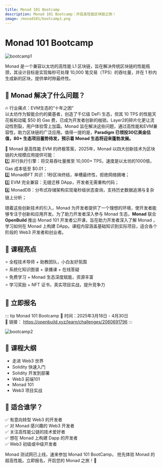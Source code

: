 ```yaml
---
title: Monad 101 Bootcamp
description: Monad 101 Bootcamp：开启高性能区块链之旅！
image: /monad101/bootcamp1.png
---
```


# Monad 101 Bootcamp

![bootcamp1](/monad101/bootcamp1.png)

Monad 是一个兼容以太坊的高性能 L1 区块链，旨在解决传统区块链的性能瓶颈，其设计目标是实现每秒可处理 10,000 笔交易（TPS）的吞吐量，并在 1 秒内生成新的区块，提供单时隙最终性。

## 💯  Monad 解决了什么问题？
🔥 行业痛点：EVM生态的“十年之困”   
以太坊作为智能合约的奠基者，创造了千亿级 DeFi 生态，但其 10 TPS 的性能天花板和动辄 $50 的 Gas 费，已成为开发者创新的枷锁。Layer2的碎片化更让流动性割裂，用户体验雪上加霜。Monad 旨在解决这些问题，通过高性能和EVM兼容性，助力区块链的广泛应用。值得一提的是，**Paradigm 已领投30亿美金估值，80+ 生态项目蓄势待发，预示着 Monad 生态将迎来蓬勃发展。**

🚀 Monad 是高性能 EVM 的终极答案，2025年，Monad 以四大创新技术为区块链的大规模应用提供可能：   
1️⃣ 并行执行引擎：将交易吞吐量推至 10,000+ TPS，速度是以太坊的1000倍，Gas 成本低至 $0.01；  
2️⃣ MonadBFT 共识：1秒区块终结，单槽最终性，拒绝网络拥堵；  
3️⃣ EVM 完全兼容：无缝迁移 DApp，开发者无需重构代码；  
4️⃣ MonadDB：分布式存储架构实现毫秒级状态查询，支持历史数据追溯与复杂链上分析；  


随着这些创新技术的引入，Monad 为开发者提供了一个理想的环境，使开发者能够专注于创新和应用开发。为了助力开发者深入参与 Monad 生态，**Monad** 联合 **OpenBuild** 推出 Monad 101 开发者公开课，旨在助力开发者深入了解 Monad ，学习如何在 Monad 上构建 DApp。课程内容涵盖基础知识到实际项目，适合各个阶段的 Web3 开发者和创业者。

## 🔑  课程亮点  
⭐ 全程技术导师 + 助教团队，小白友好氛围   
⭐ 系统化知识图谱 + 录播课 + 在线答疑  
⭐ 免费学习 + Monad 生态深度赋能，资源丰富  
⭐ 学习奖励 + NFT 证书，真实项目实战，提升竞争力  


## 🙋  立即报名 
::: tip Monad 101 Bootcamp
📅 时间：2025年3月18日 - 4月30日  
🔗 链接： https://openbuild.xyz/learn/challenges/2060691796
:::

![bootcamp2](/monad101/bootcamp2.png)


## 🎯  课程大纲
- 走进 Web3 世界 
- Solidity 快速入门
- Solidity 开发到部署
- Web3 前端101
- Monad 101
- Web3 项目实战


## 👥  适合谁学？
✅ 有意向转型 Web3 的开发者  
✅ 对 Monad 感兴趣的 Web3 开发者  
✅ 关注高性能公链的技术爱好者  
✅ 想在 Monad 上构建 Dapp 的开发者  
✅ Web3 初级或中级开发者   


Monad 测试网已上线，速来参加 Monad 101 BootCamp， 抢先体验 Monad 的超高性能。立即报名，开启您的 Monad 之旅！:rocket:
